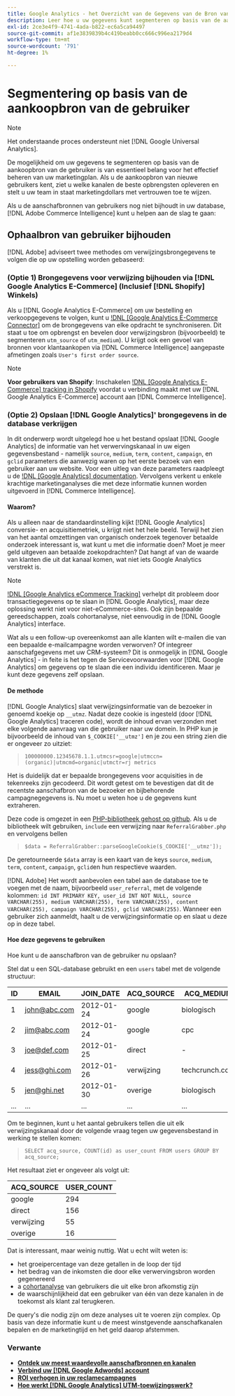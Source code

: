 ```yaml
---
title: Google Analytics - het Overzicht van de Gegevens van de Bron van de Aankoop van de Gebruiker van het spoor
description: Leer hoe u uw gegevens kunt segmenteren op basis van de aankoopbron van de gebruiker.
exl-id: 2ce3e4f9-4741-4ada-b822-ec6a5ca94497
source-git-commit: af1e3839839b4c419beabb0cc666c996ea2179d4
workflow-type: tm+mt
source-wordcount: '791'
ht-degree: 1%

---
```


# Segmentering op basis van de aankoopbron van de gebruiker

>[!NOTE]
>
>Het onderstaande proces ondersteunt niet [!DNL Google Universal Analytics].

De mogelijkheid om uw gegevens te segmenteren op basis van de aankoopbron van de gebruiker is van essentieel belang voor het effectief beheren van uw marketingplan. Als u de aankoopbron van nieuwe gebruikers kent, ziet u welke kanalen de beste opbrengsten opleveren en stelt u uw team in staat marketingdollars met vertrouwen toe te wijzen.

Als u de aanschafbronnen van gebruikers nog niet bijhoudt in uw database, [!DNL Adobe Commerce Intelligence] kunt u helpen aan de slag te gaan:

## Ophaalbron van gebruiker bijhouden

[!DNL Adobe] adviseert twee methodes om verwijzingsbrongegevens te volgen die op uw opstelling worden gebaseerd:

### (Optie 1) Brongegevens voor verwijzing bijhouden via [!DNL Google Analytics E-Commerce] (Inclusief [!DNL Shopify] Winkels)

Als u [!DNL Google Analytics E-Commerce] om uw bestelling en verkoopgegevens te volgen, kunt u [!DNL [Google Analytics E-Commerce Connector]](../importing-data/integrations/google-ecommerce.md) om de brongegevens van elke opdracht te synchroniseren. Dit staat u toe om opbrengst en bevelen door verwijzingsbron (bijvoorbeeld) te segmenteren `utm_source` of `utm_medium`). U krijgt ook een gevoel van bronnen voor klantaankopen via [!DNL Commerce Intelligence] aangepaste afmetingen zoals `User's first order source`.

>[!NOTE]
>
>**Voor gebruikers van Shopify**: Inschakelen [!DNL [Google Analytics E-Commerce] tracking in Shopify](https://help.shopify.com/en/manual/reports-and-analytics/google-analytics#ecommerce-tracking) voordat u verbinding maakt met uw [!DNL Google Analytics E-Commerce] account aan [!DNL Commerce Intelligence].

### (Optie 2) Opslaan [!DNL Google Analytics]&#39; brongegevens in de database verkrijgen

In dit onderwerp wordt uitgelegd hoe u het bestand opslaat [!DNL Google Analytics] de informatie van het verwervingskanaal in uw eigen gegevensbestand - namelijk `source`, `medium`, `term`, `content`, `campaign`, en `gclid` parameters die aanwezig waren op het eerste bezoek van een gebruiker aan uw website. Voor een uitleg van deze parameters raadpleegt u de [!DNL [Google Analytics] documentation](https://support.google.com/analytics/answer/1191184?hl=en#zippy=%2Cin-this-article). Vervolgens verkent u enkele krachtige marketinganalyses die met deze informatie kunnen worden uitgevoerd in [!DNL Commerce Intelligence].

#### Waarom?

Als u alleen naar de standaardinstelling kijkt [!DNL Google Analytics] conversie- en acquisitiemetriek, u krijgt niet het hele beeld. Terwijl het zien van het aantal omzettingen van organisch onderzoek tegenover betaalde onderzoek interessant is, wat kunt u met die informatie doen? Moet je meer geld uitgeven aan betaalde zoekopdrachten? Dat hangt af van de waarde van klanten die uit dat kanaal komen, wat niet iets Google Analytics verstrekt is.

>[!NOTE]
>
>[!DNL [Google Analytics eCommerce Tracking]](https://developers.google.com/analytics/devguides/collection/gajs/gaTrackingEcommerce) verhelpt dit probleem door transactiegegevens op te slaan in [!DNL Google Analytics], maar deze oplossing werkt niet voor niet-eCommerce-sites. Ook zijn bepaalde gereedschappen, zoals cohortanalyse, niet eenvoudig in de [!DNL Google Analytics] interface.

Wat als u een follow-up overeenkomst aan alle klanten wilt e-mailen die van een bepaalde e-mailcampagne worden verworven? Of integreer aanschafgegevens met uw CRM-systeem? Dit is onmogelijk in [!DNL Google Analytics] - in feite is het tegen de Servicevoorwaarden voor [!DNL Google Analytics] om gegevens op te slaan die een individu identificeren. Maar je kunt deze gegevens zelf opslaan.

#### De methode

[!DNL Google Analytics] slaat verwijzingsinformatie van de bezoeker in genoemd koekje op `__utmz`. Nadat deze cookie is ingesteld (door [!DNL Google Analytics] traceren code), wordt de inhoud ervan verzonden met elke volgende aanvraag van die gebruiker naar uw domein. In PHP kun je bijvoorbeeld de inhoud van `$_COOKIE['__utmz']` en je zou een string zien die er ongeveer zo uitziet:

> `100000000.12345678.1.1.utmcsr=google|utmccn=(organic)|utmcmd=organic|utmctr=rj metrics`

Het is duidelijk dat er bepaalde brongegevens voor acquisities in de tekenreeks zijn gecodeerd. Dit wordt getest om te bevestigen dat dit de recentste aanschafbron van de bezoeker en bijbehorende campagnegegevens is. Nu moet u weten hoe u de gegevens kunt extraheren.

Deze code is omgezet in een [PHP-bibliotheek gehost op github](https://github.com/RJMetrics/referral-grabber-php). Als u de bibliotheek wilt gebruiken, `include` een verwijzing naar `ReferralGrabber.php` en vervolgens bellen

> `$data = ReferralGrabber::parseGoogleCookie($_COOKIE['__utmz']);`

De geretourneerde `$data` array is een kaart van de keys `source`, `medium`, `term`, `content`, `campaign`, `gclid`en hun respectieve waarden.

[!DNL Adobe] Het wordt aanbevolen een tabel aan de database toe te voegen met de naam, bijvoorbeeld `user_referral`, met de volgende kolommen: `id INT PRIMARY KEY, user_id INT NOT NULL, source VARCHAR(255), medium VARCHAR(255), term VARCHAR(255), content VARCHAR(255), campaign VARCHAR(255), gclid VARCHAR(255)`. Wanneer een gebruiker zich aanmeldt, haalt u de verwijzingsinformatie op en slaat u deze op in deze tabel.

#### Hoe deze gegevens te gebruiken

Hoe kunt u de aanschafbron van de gebruiker nu opslaan?

Stel dat u een SQL-database gebruikt en een `users` tabel met de volgende structuur:

| ID | EMAIL | JOIN_DATE | ACQ_SOURCE | ACQ_MEDIUM |
|--- |--- |--- |--- |--- |
| 1 | john@abc.com | 2012-01-24 | google | biologisch |
| 2 | jim@abc.com | 2012-01-24 | google | cpc |
| 3 | joe@def.com | 2012-01-25 | direct | - |
| 4 | jess@ghi.com | 2012-01-26 | verwijzing | techcrunch.com |
| 5 | jen@ghi.net | 2012-01-30 | overige | biologisch |
| ... | ... | ... | ... | ... |

Om te beginnen, kunt u het aantal gebruikers tellen die uit elk verwijzingskanaal door de volgende vraag tegen uw gegevensbestand in werking te stellen komen:

> `SELECT acq_source, COUNT(id) as user_count FROM users GROUP BY acq_source;`

Het resultaat ziet er ongeveer als volgt uit:

| ACQ_SOURCE | USER_COUNT |
|--- |--- |
| google | 294 |
| direct | 156 |
| verwijzing | 55 |
| overige | 16 |

Dat is interessant, maar weinig nuttig. Wat u echt wilt weten is:

* het groeipercentage van deze getallen in de loop der tijd
* het bedrag van de inkomsten die door elke verwervingsbron worden gegenereerd
* a [cohortanalyse](https://en.wikipedia.org/wiki/Cohort_analysis) van gebruikers die uit elke bron afkomstig zijn
* de waarschijnlijkheid dat een gebruiker van één van deze kanalen in de toekomst als klant zal terugkeren.

De query&#39;s die nodig zijn om deze analyses uit te voeren zijn complex. Op basis van deze informatie kunt u de meest winstgevende aanschafkanalen bepalen en de marketingtijd en het geld daarop afstemmen.

### Verwante

* **[Ontdek uw meest waardevolle aanschafbronnen en kanalen](../analysis/most-value-source-channel.md)**
* **[Verbind uw [!DNL Google Adwords] account](../importing-data/integrations/google-adwords.md)**
* **[ROI verhogen in uw reclamecampagnes](../analysis/roi-ad-camp.md)**
* **[Hoe werkt [!DNL Google Analytics] UTM-toewijzingswerk?](../analysis/utm-attributes.md)**
